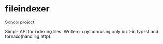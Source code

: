 # fileindexer
School project.

Simple API for indexing files. Written in python(using only built-in types) and tornado(handling http).
